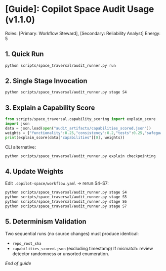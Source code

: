 # [Guide]: Copilot Space Audit Usage (v1.1.0)

 Roles: [Primary: Workflow Steward], [Secondary: Reliability Analyst]  Energy: 5

## 1. Quick Run
```bash
python scripts/space_traversal/audit_runner.py run
```

## 2. Single Stage Invocation
```bash
python scripts/space_traversal/audit_runner.py stage S4
```

## 3. Explain a Capability Score
```python
from scripts/space_traversal.capability_scoring import explain_score
import json
data = json.load(open("audit_artifacts/capabilities_scored.json"))
weights = {"functionality":0.25,"consistency":0.2,"tests":0.25,"safeguards":0.15,"documentation":0.15}
print(explain_score(data["capabilities"][0], weights))
```
CLI alternative:
```bash
python scripts/space_traversal/audit_runner.py explain checkpointing
```

## 4. Update Weights
Edit `.copilot-space/workflow.yaml` → rerun S4–S7:
```bash
python scripts/space_traversal/audit_runner.py stage S4
python scripts/space_traversal/audit_runner.py stage S5
python scripts/space_traversal/audit_runner.py stage S6
python scripts/space_traversal/audit_runner.py stage S7
```

## 5. Determinism Validation
Two sequential runs (no source changes) must produce identical:
- `repo_root_sha`
- `capabilities_scored.json` (excluding timestamp)
If mismatch: review detector randomness or unsorted enumeration.

*End of guide*
